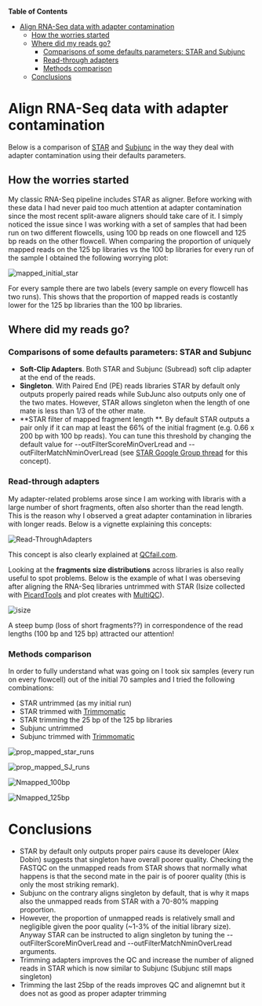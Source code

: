**Table of Contents**  

- [Align RNA-Seq data with adapter contamination](#)
	- [How the worries started](#)
	- [Where did my reads go?](#)
		- [Comparisons of some defaults parameters: STAR and Subjunc](#)
		- [Read-through adapters](#)
		- [Methods comparison](#)
  - [Conclusions](#)


# Align RNA-Seq data with adapter contamination 

Below is a comparison of [STAR](https://github.com/alexdobin/STAR) and [Subjunc](http://bioinf.wehi.edu.au/subjunc/) in the way they deal with adapter contamination using their defaults parameters. 

## How the worries started

My classic RNA-Seq pipeline includes STAR as aligner. Before working with these data I had never paid too much attention at adapter contamination since the most recent split-aware aligners should take care of it. I simply noticed the issue since I was working with a set of samples that had been run on two different flowcells, using 100 bp reads on one flowcell and 125 bp reads on the other flowcell. When comparing the proportion of uniquely mapped reads on the 125 bp libraries vs the 100 bp libraries for every run of the sample I obtained the following worrying plot:

![mapped_initial_star](https://cloud.githubusercontent.com/assets/7087258/22636698/390b2ea4-ec91-11e6-85f9-1446f9f06b13.png)

For every sample there are two labels (every sample on every flowcell has two runs). This shows that the proportion of mapped reads is costantly lower for the 125 bp libraries than the 100 bp libraries.

## Where did my reads go? 

### Comparisons of some defaults parameters: STAR and Subjunc 

- **Soft-Clip Adapters**. Both STAR and Subjunc (Subread) soft clip adapter at the end of the reads. 
- **Singleton**. With Paired End (PE) reads libraries STAR by default only outputs properly paired reads while SubJunc also outputs only one of the two mates. However, STAR allows singleton when the length of one mate is less than 1/3 of the other mate.
- **STAR filter of mapped fragment length **. By default STAR outputs a pair only if it can map at least the 66% of the initial fragment (e.g. 0.66 x 200 bp with 100 bp reads). You can tune this threshold by changing the default value for --outFilterScoreMinOverLread and --outFilterMatchNminOverLread (see [STAR Google Group thread](https://groups.google.com/forum/#!topic/rna-star/qNlabqkKfx8) for this concept).

### Read-through adapters

My adapter-related problems arose since I am working with libraris with a large number of short fragments, often also shorter than the read length. This is the reason why I observed a great adapter contamination in libraries with longer reads. Below is a vignette explaining this concepts:

![Read-ThroughAdapters](https://cloud.githubusercontent.com/assets/7087258/22636440/46eb5c62-ec8f-11e6-81b6-c8ee51b58c94.png)

This concept is also clearly explained at [QCfail.com](https://sequencing.qcfail.com/). 

Looking at the **fragments size distributions** across libraries is also really useful to spot problems. Below is the example of what I was oberseving after aligning the RNA-Seq libraries untrimmed with STAR (Isize collected with [PicardTools](https://broadinstitute.github.io/picard/command-line-overview.html) and plot creates with [MultiQC](http://multiqc.info/)). 

![isize](https://cloud.githubusercontent.com/assets/7087258/22636909/ca8cae4c-ec92-11e6-8551-eab42a35a67a.png)

A steep bump (loss of short fragments??) in correspondence of the read lengths (100 bp and 125 bp) attracted our attention!

### Methods comparison

In order to fully understand what was going on I took six samples (every run on every flowcell) out of the initial 70 samples and I tried the following combinations:

- STAR untrimmed (as my initial run)
- STAR trimmed with [Trimmomatic](http://www.usadellab.org/cms/?page=trimmomatic)
- STAR trimming the 25 bp of the 125 bp libraries
- Subjunc untrimmed
- Subjunc trimmed with [Trimmomatic](http://www.usadellab.org/cms/?page=trimmomatic)


![prop_mapped_star_runs](https://cloud.githubusercontent.com/assets/7087258/22636103/e2b17d50-ec8c-11e6-8943-806f1cca99d5.png)

![prop_mapped_SJ_runs](https://cloud.githubusercontent.com/assets/7087258/22637235/f0e6b14e-ec94-11e6-830e-1d427f197431.png)

![Nmapped_100bp](https://cloud.githubusercontent.com/assets/7087258/22637395/b5d932b0-ec95-11e6-9db9-69cf27b07fa1.png)

![Nmapped_125bp](https://cloud.githubusercontent.com/assets/7087258/22637397/b915722c-ec95-11e6-8be7-49d443760e75.png)


# Conclusions

- STAR by default only outputs proper pairs cause its developer (Alex Dobin) suggests that singleton have overall poorer quality. Checking the FASTQC on the unmapped reads from STAR shows that normally what happens is that the second mate in the pair is of poorer quality (this is only the most striking remark). 
- Subjunc on the contrary aligns singleton by default, that is why it maps also the unmapped reads from STAR with a 70-80% mapping proportion.
- However, the proportion of unmapped reads is relatively small and negligible given the poor quality (~1-3% of the initial library size). Anyway STAR can be instructed to align singleton by tuning the --outFilterScoreMinOverLread and --outFilterMatchNminOverLread arguments. 
- Trimming adapters improves the QC and increase the number of aligned reads in STAR which is now similar to Subjunc (Subjunc still maps singleton)
- Trimming the last 25bp of the reads improves QC and alignemnt but it does not as good as proper adapter trimming









